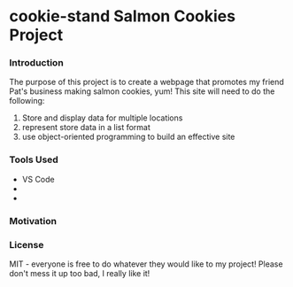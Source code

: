 # cookie-stand Salmon Cookies Project


### Introduction
The purpose of this project is to create a webpage that promotes my friend Pat's business making salmon cookies, yum! This site will need to do the following:
<ol>
  <li>Store and display data for multiple locations</li>
  <li>represent store data in a list format</li>
  <li>use object-oriented programming to build an effective site</li>
</ol>  

### Tools Used
  <ul>
    <li>VS Code</li>
    <li></li>
    <li></li>
  </ul>  




### Motivation


### License
MIT - everyone is free to do whatever they would like to my project! Please don't mess it up too bad, I really like it!

